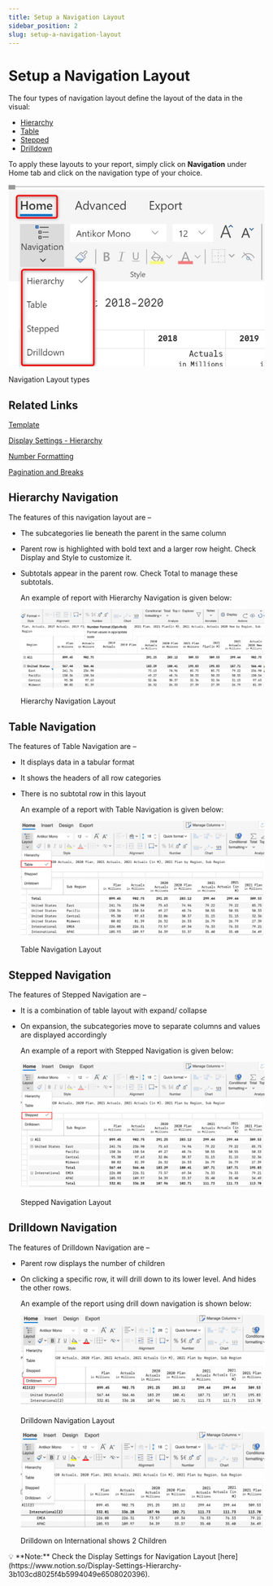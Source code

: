 ```yaml
---
title: Setup a Navigation Layout
sidebar_position: 2
slug: setup-a-navigation-layout
---
```



# Setup a Navigation Layout

The four types of navigation layout define the layout of the data in the visual: 

- [Hierarchy](https://www.notion.so/Setup-a-Navigation-Layout-9b500e4b6d194df9a92d8f3342ff9b89)
- [Table](https://www.notion.so/Setup-a-Navigation-Layout-9b500e4b6d194df9a92d8f3342ff9b89)
- [Stepped](https://www.notion.so/Setup-a-Navigation-Layout-9b500e4b6d194df9a92d8f3342ff9b89)
- [Drilldown](https://www.notion.so/Setup-a-Navigation-Layout-9b500e4b6d194df9a92d8f3342ff9b89)

To apply these layouts to your report, simply click on **Navigation** under Home tab and click on the navigation type of your choice.

![Navigation Layout types](/img/build/Navigation/Navigationlayout1.jpg)

Navigation Layout types

## Related Links
[Template](build/Template)

[Display Settings - Hierarchy](https://www.notion.so/Display-Settings-Hierarchy-ffca8d1bc565430a83a1ff78e4424e4a)

[Number Formatting](https://matrix-docs-dev.inforiver.com/build/number-formatting)

[Pagination and Breaks](https://matrix-docs-dev.inforiver.com/settings/pagination-and-breaks)

## **Hierarchy Navigation**

The features of this navigation layout are –

- The subcategories lie beneath the parent in the same column
- Parent row is highlighted with bold text and a larger row height. Check Display and Style to customize it.
- Subtotals appear in the parent row. Check Total to manage these subtotals.
    
    An example of report with Hierarchy Navigation is given below:
    
    ![Hierarchy Navigation Layout](/img/build/Navigation/Navigationlayout2.png)

    Hierarchy Navigation Layout
    

## **Table Navigation**

The features of Table Navigation are –

- It displays data in a tabular format
- It shows the headers of all row categories
- There is no subtotal row in this layout
    
    An example of a report with Table Navigation is given below:
    
    ![Table Navigation Layout](/img/build/Navigation/Navigationlayout3.png)

    Table Navigation Layout
    

## Stepped Navigation

The features of Stepped Navigation are –

- It is a combination of table layout with expand/ collapse
- On expansion, the subcategories move to separate columns and values are displayed accordingly
    
    An example of a report with Stepped Navigation is given below:
    
    ![Stepped Navigation Layout](/img/build/Navigation/Navigationlayout4.png)

    
    Stepped Navigation Layout
    

## Drilldown Navigation

The features of Drilldown Navigation are –

- Parent row displays the number of children
- On clicking a specific row, it will drill down to its lower level. And hides the other rows.
    
    An example of the report using drill down navigation is shown below:
    
    ![Drilldown Navigation Layout](/img/build/Navigation/Navigationlayout5.png)

    
    Drilldown Navigation Layout
    
    ![Drilldown on International shows 2 Children](/img/build/Navigation/Navigationlayout6.png)

    Drilldown on International shows 2 Children
    

<aside>
💡 **Note:** Check the Display Settings for Navigation Layout [here](https://www.notion.so/Display-Settings-Hierarchy-3b103cd8025f4b5994049e6508020396).

</aside>